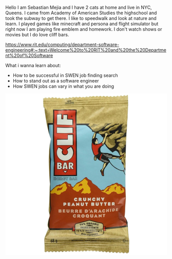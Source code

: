 Hello I am Sebastian Mejia and I have 2 cats at home and live in NYC, Queens. I came from Academy of American Studies the highschool and took the subway to get there. I like to speedwalk and look at nature and learn. I played games like minecraft and persona and flight simulator but right now I am playing fire emblem and homework. I don't watch shows or movies but I do love cliff bars.

<a href="url">https://www.rit.edu/computing/department-software-engineering#:~:text=Welcome%20to%20RIT%20and%20the%20Department%20of%20Software</a>

What i wanna learn about:
<ul>
  <li>How to be successful in SWEN job finding search</li>
  <li>How to stand out as a software engineer</li>
  <li>How SWEN jobs can vary in what you are doing</li>
</ul>

<img src="cliffbar.png" alt="Cliff Bar">
